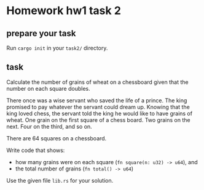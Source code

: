 # Homework hw1 task 2

## prepare your task

Run `cargo init` in your `task2/` directory.

## task

Calculate the number of grains of wheat on a chessboard given that the number on each square doubles.

There once was a wise servant who saved the life of a prince. The king
promised to pay whatever the servant could dream up. Knowing that the
king loved chess, the servant told the king he would like to have grains
of wheat. One grain on the first square of a chess board. Two grains on
the next. Four on the third, and so on.

There are 64 squares on a chessboard.

Write code that shows:

- how many grains were on each square (`fn square(n: u32) -> u64`), and
- the total number of grains (`fn total() -> u64`)

Use the given file `lib.rs` for your solution.
